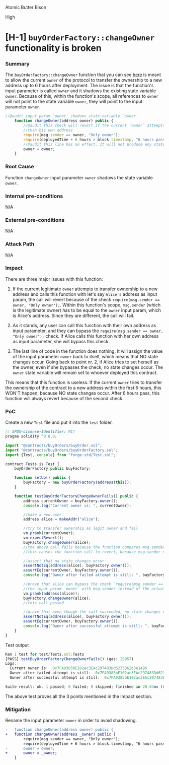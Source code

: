 Atomic Butter Bison

High

# [H-1] `buyOrderFactory::changeOwner` functionality is broken

### Summary

The `buyOrderFactory::changeOwner` function that you can see [here](https://github.com/sherlock-audit/2024-11-debita-finance-v3/blob/main/Debita-V3-Contracts/contracts/buyOrders/buyOrderFactory.sol#L186) is meant to allow the current `owner` of the protocol to transfer the ownership to a new address up to 6 hours after deployment. The issue is that the function's input parameter is called `owner` and it shadows the existing state variable `owner`. Because of this, within the function's scope, all references to `owner` will not point to the state variable `owner`, they will point to the input parameter `owner`.

```javascript
//@audit input param `owner` shadows state variable `owner`
    function changeOwner(address owner) public {
        //@audit this check will revert if the current `owner` attempts to pass in an `owner` input param different
        //than his own address
        require(msg.sender == owner, "Only owner");
        require(deployedTime + 6 hours > block.timestamp, "6 hours passed");
        //@audit this line has no effect. It will not produce any state changes
        owner = owner;
    }

```

### Root Cause

Function `changeOwner` input parameter `owner` shadows the state variable `owner`.

### Internal pre-conditions

N/A

### External pre-conditions

N/A

### Attack Path

N/A

### Impact

There are three major issues with this function:

1. If the current legitimate `owner` attempts to transfer ownership to a new address and calls this function with let's say `Alice's` address as input param, the call will revert because of the check `require(msg.sender == owner, "Only owner");`. Within this function's scope, `msg.sender` (which is the legitimate owner) has to be equal to the `owner` input param, which is Alice's address. Since they are different, the call will fail.

2. As it stands, any user can call this function with their own address as input parameter, and they can bypass the `require(msg.sender == owner, "Only owner");` check. If Alice calls this function with her own address as input parameter, she will bypass this check.

3. The last line of code in the function does nothing. It will assign the value of the input parameter `owner` back to itself, which means that NO state changes occur. Going back to point nr. 2, if Alice tries to set herself as the owner, even if she bypasses the check, no state changes occur. The `owner` state variable will remain set to whoever deployed this contract.

This means that this function is useless. If the current `owner` tries to transfer the ownership of the contract to a new address within the first 6 hours, this WON'T happen, because NO state changes occur. After 6 hours pass, this function will always revert because of the second check.

### PoC

Create a new `Test` file and put it into the `test` folder.

```javascript
// SPDX-License-Identifier: MIT
pragma solidity ^0.8.0;

import "@contracts/buyOrders/buyOrder.sol";
import "@contracts/buyOrders/buyOrderFactory.sol";
import {Test, console} from "forge-std/Test.sol";

contract Tests is Test {
    buyOrderFactory public buyFactory;

    function setUp() public {
        buyFactory = new buyOrderFactory(address(this));
    }

    function testBuyOrderFactoryChangeOwnerFails() public {
        address currentOwner = buyFactory.owner();
        console.log("Current owner is: ", currentOwner);

        //make a new user
        address alice = makeAddr("alice");

        //try to transfer ownership as legit owner and fail
        vm.prank(currentOwner);
        vm.expectRevert();
        buyFactory.changeOwner(alice);
        //the above call fails because the function compares msg.sender with the input parameter owner instead of the state variable owner
        //this causes the function call to revert, because msg.sender needs to be == owner input param

        //assert that no state changes occur
        assertNotEq(address(alice), buyFactory.owner());
        assertEq(currentOwner, buyFactory.owner());
        console.log("Owner after failed attempt is still: ", buyFactory.owner());

        //prove that alice can bypass the check `require(msg.sender == owner, "Only owner");` because the contract compares
        //the input param `owner` with msg.sender instead of the actual state variable
        vm.prank(address(alice));
        buyFactory.changeOwner(alice);
        //this call passed

        //prove that even though the call succeeded, no state changes occured
        assertNotEq(address(alice), buyFactory.owner());
        assertEq(currentOwner, buyFactory.owner());
        console.log("Owner after successful attempt is still: ", buyFactory.owner());
    }
}
```

Test output

```javascript
Ran 1 test for test/Tests.sol:Tests
[PASS] testBuyOrderFactoryChangeOwnerFails() (gas: 29957)
Logs:
  Current owner is:  0x7FA9385bE102ac3EAc297483Dd6233D62b3e1496
  Owner after failed attempt is still:  0x7FA9385bE102ac3EAc297483Dd6233D62b3e1496
  Owner after successful attempt is still:  0x7FA9385bE102ac3EAc297483Dd6233D62b3e1496

Suite result: ok. 1 passed; 0 failed; 0 skipped; finished in 20.03ms (6.69ms CPU time)
```

The above test proves all the 3 points mentioned in the Impact section.

### Mitigation

Rename the input parameter `owner` in order to avoid shadowing.

```diff
-   function changeOwner(address owner) public {
+   function changeOwner(address _owner) public {
        require(msg.sender == owner, "Only owner");
        require(deployedTime + 6 hours > block.timestamp, "6 hours passed");
-       owner = owner;
+       owner = _owner;
    }
```